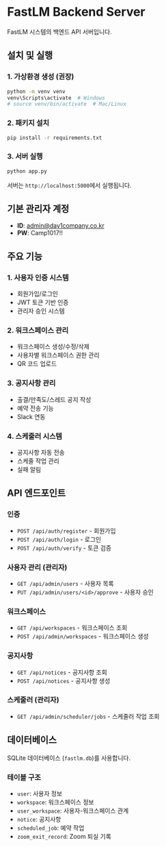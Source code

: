 # FastLM Backend Server

FastLM 시스템의 백엔드 API 서버입니다.

## 설치 및 실행

### 1. 가상환경 생성 (권장)
```bash
python -m venv venv
venv\Scripts\activate  # Windows
# source venv/bin/activate  # Mac/Linux
```

### 2. 패키지 설치
```bash
pip install -r requirements.txt
```

### 3. 서버 실행
```bash
python app.py
```

서버는 `http://localhost:5000`에서 실행됩니다.

## 기본 관리자 계정

- **ID**: admin@day1company.co.kr
- **PW**: Camp1017!!

## 주요 기능

### 1. 사용자 인증 시스템
- 회원가입/로그인
- JWT 토큰 기반 인증
- 관리자 승인 시스템

### 2. 워크스페이스 관리
- 워크스페이스 생성/수정/삭제
- 사용자별 워크스페이스 권한 관리
- QR 코드 업로드

### 3. 공지사항 관리
- 출결/만족도/스레드 공지 작성
- 예약 전송 기능
- Slack 연동

### 4. 스케줄러 시스템
- 공지사항 자동 전송
- 스케줄 작업 관리
- 실패 알림

## API 엔드포인트

### 인증
- `POST /api/auth/register` - 회원가입
- `POST /api/auth/login` - 로그인
- `POST /api/auth/verify` - 토큰 검증

### 사용자 관리 (관리자)
- `GET /api/admin/users` - 사용자 목록
- `PUT /api/admin/users/<id>/approve` - 사용자 승인

### 워크스페이스
- `GET /api/workspaces` - 워크스페이스 조회
- `POST /api/admin/workspaces` - 워크스페이스 생성

### 공지사항
- `GET /api/notices` - 공지사항 조회
- `POST /api/notices` - 공지사항 생성

### 스케줄러 (관리자)
- `GET /api/admin/scheduler/jobs` - 스케줄러 작업 조회

## 데이터베이스

SQLite 데이터베이스 (`fastlm.db`)를 사용합니다.

### 테이블 구조
- `user`: 사용자 정보
- `workspace`: 워크스페이스 정보
- `user_workspace`: 사용자-워크스페이스 관계
- `notice`: 공지사항
- `scheduled_job`: 예약 작업
- `zoom_exit_record`: Zoom 퇴실 기록 